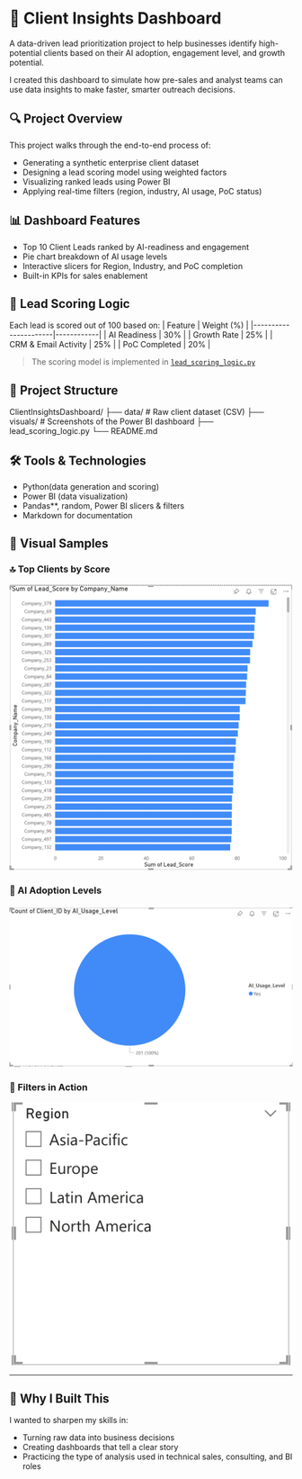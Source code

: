 # 🧠 Client Insights Dashboard

A data-driven lead prioritization project to help businesses identify high-potential clients based on their AI adoption, engagement level, and growth potential.

I created this dashboard to simulate how pre-sales and analyst teams can use data insights to make faster, smarter outreach decisions.



## 🔍 Project Overview

This project walks through the end-to-end process of:
- Generating a synthetic enterprise client dataset
- Designing a lead scoring model using weighted factors
- Visualizing ranked leads using Power BI
- Applying real-time filters (region, industry, AI usage, PoC status)



## 📊 Dashboard Features

- Top 10 Client Leads ranked by AI-readiness and engagement
- Pie chart breakdown of AI usage levels
- Interactive slicers for Region, Industry, and PoC completion
- Built-in KPIs for sales enablement



## 🧮 Lead Scoring Logic

Each lead is scored out of 100 based on:
| Feature              | Weight (%) |
|----------------------|------------|
| AI Readiness         | 30%        |
| Growth Rate          | 25%        |
| CRM & Email Activity | 25%        |
| PoC Completed        | 20%        |

> The scoring model is implemented in [`lead_scoring_logic.py`](lead_scoring_logic.py)



## 📁 Project Structure
ClientInsightsDashboard/
├── data/     # Raw client dataset (CSV)
├── visuals/   # Screenshots of the Power BI dashboard
├── lead_scoring_logic.py
└── README.md


## 🛠 Tools & Technologies

- Python(data generation and scoring)
- Power BI (data visualization)
- Pandas**, random, Power BI slicers & filters
- Markdown for documentation



## 📸 Visual Samples

### 🔝 Top Clients by Score
![Top Clients](visuals/top_clients_bar_chart.png)

### 🧠 AI Adoption Levels
![AI Pie Chart](visuals/ai_usage_pie_chart.png)

### 🧭 Filters in Action
![Filters](visuals/dashboard_with_filters.png)

---

## 🚀 Why I Built This

I wanted to sharpen my skills in:
- Turning raw data into business decisions
- Creating dashboards that tell a clear story
- Practicing the type of analysis used in technical sales, consulting, and BI roles



